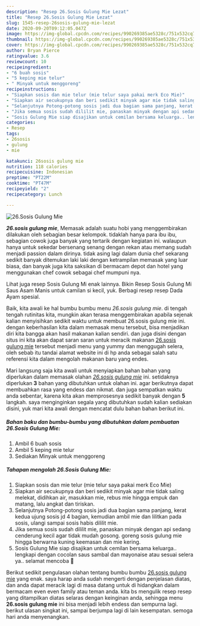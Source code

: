 ```yaml
---
description: "Resep 26.Sosis Gulung Mie Lezat"
title: "Resep 26.Sosis Gulung Mie Lezat"
slug: 1545-resep-26sosis-gulung-mie-lezat
date: 2020-09-20T09:12:05.047Z
image: https://img-global.cpcdn.com/recipes/990269385ae5328c/751x532cq70/26sosis-gulung-mie-foto-resep-utama.jpg
thumbnail: https://img-global.cpcdn.com/recipes/990269385ae5328c/751x532cq70/26sosis-gulung-mie-foto-resep-utama.jpg
cover: https://img-global.cpcdn.com/recipes/990269385ae5328c/751x532cq70/26sosis-gulung-mie-foto-resep-utama.jpg
author: Bryan Pierce
ratingvalue: 3.6
reviewcount: 10
recipeingredient:
- "6 buah sosis"
- "5 keping mie telur"
- " Minyak untuk menggoreng"
recipeinstructions:
- "Siapkan sosis dan mie telur (mie telur saya pakai merk Eco Mie)"
- "Siapkan air secukupnya dan beri sedikit minyak agar mie tidak saling melekat, didihkan air, masukkan mie, rebus mie hingga empuk dan matang, lalu angkat dan tiriskan."
- "Selanjutnya Potong-potong sosis jadi dua bagian sama panjang, kerat kedua ujung sosis jd 4 bagian, kemudian ambil mie dan lilitkan pada sosis, ulangi sampai sosis habis dililit mie."
- "Jika semua sosis sudah dililit mie, panaskan minyak dengan api sedang cenderung kecil agar tidak mudah gosong. goreng sosis gulung mie hingga berwarna kuning keemasan dan mie kering."
- "Sosis Gulung Mie siap disajikan untuk cemilan bersama keluarga.. lengkapi dengan cocolan saus sambal dan mayonaise atau sesuai selera ya.. selamat mencoba 🤗"
categories:
- Resep
tags:
- 26sosis
- gulung
- mie

katakunci: 26sosis gulung mie 
nutrition: 118 calories
recipecuisine: Indonesian
preptime: "PT22M"
cooktime: "PT47M"
recipeyield: "2"
recipecategory: Lunch

---
```



![26.Sosis Gulung Mie](https://img-global.cpcdn.com/recipes/990269385ae5328c/751x532cq70/26sosis-gulung-mie-foto-resep-utama.jpg)

<b><i>26.sosis gulung mie</i></b>, Memasak adalah suatu hobi yang menggembirakan dilakukan oleh sebagian besar kelompok. tidaklah hanya para ibu ibu, sebagian cowok juga banyak yang tertarik dengan kegiatan ini. walaupun hanya untuk sekedar bersenang senang dengan rekan atau memang sudah menjadi passion dalam dirinya. tidak asing lagi dalam dunia chef sekarang sedikit banyak ditemukan laki laki dengan ketrampilan memasak yang luar biasa, dan banyak juga kita saksikan di bermacam depot dan hotel yang menggunakan chef cowok sebagai chef mumpuni nya.

Lihat juga resep Sosis Gulung Mi enak lainnya. Bikin Resep Sosis Gulung Mi Saus Asam Manis untuk camilan si kecil, yuk. Berbagi resep resep Dada Ayam spesial.

Baik, kita awali ke hal bumbu bumbu menu <i>26.sosis gulung mie</i>. di tengah tengah rutinitas kita, mungkin akan terasa menggembirakan apabila sejenak kalian menyisihkan sedikit waktu untuk membuat 26.sosis gulung mie ini. dengan keberhasilan kita dalam memasak menu tersebut, bisa menjadikan diri kita bangga akan hasil makanan kalian sendiri. dan juga disini dengan situs ini kita akan dapat saran saran untuk meracik makanan <u>26.sosis gulung mie</u> tersebut menjadi menu yang yummy dan menggugah selera, oleh sebab itu tandai alamat website ini di hp anda sebagai salah satu referensi kita dalam mengolah makanan baru yang endes.


Mari langsung saja kita awali untuk menyiapkan bahan bahan yang diperlukan dalam memasak olahan <u><i>26.sosis gulung mie</i></u> ini. setidaknya diperlukan <b>3</b> bahan yang dibutuhkan untuk olahan ini. agar berikutnya dapat membuahkan rasa yang endess dan nikmat. dan juga sempatkan waktu anda sebentar, karena kita akan memprosesnya sedikit banyak dengan <b>5</b> langkah. saya menginginkan segala yang dibutuhkan sudah kalian sediakan disini, yuk mari kita awali dengan mencatat dulu bahan bahan berikut ini.

<!--inarticleads1-->

##### Bahan baku dan bumbu-bumbu yang dibutuhkan dalam pembuatan 26.Sosis Gulung Mie:

1. Ambil 6 buah sosis
1. Ambil 5 keping mie telur
1. Sediakan  Minyak untuk menggoreng




<!--inarticleads2-->

##### Tahapan mengolah 26.Sosis Gulung Mie:

1. Siapkan sosis dan mie telur (mie telur saya pakai merk Eco Mie)
1. Siapkan air secukupnya dan beri sedikit minyak agar mie tidak saling melekat, didihkan air, masukkan mie, rebus mie hingga empuk dan matang, lalu angkat dan tiriskan.
1. Selanjutnya Potong-potong sosis jadi dua bagian sama panjang, kerat kedua ujung sosis jd 4 bagian, kemudian ambil mie dan lilitkan pada sosis, ulangi sampai sosis habis dililit mie.
1. Jika semua sosis sudah dililit mie, panaskan minyak dengan api sedang cenderung kecil agar tidak mudah gosong. goreng sosis gulung mie hingga berwarna kuning keemasan dan mie kering.
1. Sosis Gulung Mie siap disajikan untuk cemilan bersama keluarga.. lengkapi dengan cocolan saus sambal dan mayonaise atau sesuai selera ya.. selamat mencoba 🤗




Berikut sedikit pengulasan olahan tentang bumbu bumbu <u>26.sosis gulung mie</u> yang enak. saya harap anda sudah mengerti dengan penjelasan diatas, dan anda dapat meracik lagi di masa datang untuk di hidangkan dalam bermacam even even family atau teman anda. kita bs mengulik resep resep yang ditampilkan diatas selaras dengan keinginan anda, sehingga menu <b>26.sosis gulung mie</b> ini bisa menjadi lebih endess dan sempurna lagi. berikut ulasan singkat ini, sampai berjumpa lagi di lain kesempatan. semoga hari anda menyenangkan.
